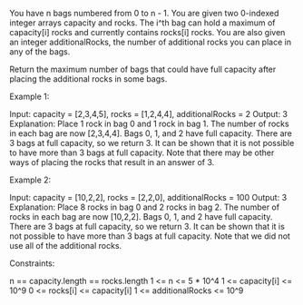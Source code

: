 You have n bags numbered from 0 to n - 1. You are given two 0-indexed integer
arrays capacity and rocks. The i^th bag can hold a maximum of capacity[i]
rocks and currently contains rocks[i] rocks. You are also given an integer
additionalRocks, the number of additional rocks you can place in any of the
bags.

Return the maximum number of bags that could have full capacity after placing
the additional rocks in some bags.


Example 1:


Input: capacity = [2,3,4,5], rocks = [1,2,4,4], additionalRocks = 2
Output: 3
Explanation:
Place 1 rock in bag 0 and 1 rock in bag 1.
The number of rocks in each bag are now [2,3,4,4].
Bags 0, 1, and 2 have full capacity.
There are 3 bags at full capacity, so we return 3.
It can be shown that it is not possible to have more than 3 bags at full
capacity.
Note that there may be other ways of placing the rocks that result in an
answer of 3.


Example 2:


Input: capacity = [10,2,2], rocks = [2,2,0], additionalRocks = 100
Output: 3
Explanation:
Place 8 rocks in bag 0 and 2 rocks in bag 2.
The number of rocks in each bag are now [10,2,2].
Bags 0, 1, and 2 have full capacity.
There are 3 bags at full capacity, so we return 3.
It can be shown that it is not possible to have more than 3 bags at full
capacity.
Note that we did not use all of the additional rocks.



Constraints:


n == capacity.length == rocks.length
1 <= n <= 5 * 10^4
1 <= capacity[i] <= 10^9
0 <= rocks[i] <= capacity[i]
1 <= additionalRocks <= 10^9




